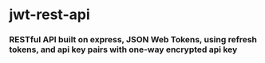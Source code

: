 # jwt-rest-api
### RESTful API built on express, JSON Web Tokens, using refresh tokens, and api key pairs with one-way encrypted api key
